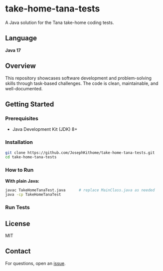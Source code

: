 # take-home-tana-tests

A Java solution for the Tana take-home coding tests.

## Language

**Java 17**

## Overview

This repository showcases software development and problem-solving skills through task-based challenges. The code is clean, maintainable, and well-documented.


## Getting Started

### Prerequisites

- Java Development Kit (JDK) 8+

### Installation

```bash
git clone https://github.com/JosephKithome/take-home-tana-tests.git
cd take-home-tana-tests
```

### How to Run


**With plain Java:**
```bash
javac TakeHomeTanaTest.java      # replace MainClass.java as needed
java -cp TakeHomeTanaTest
```

### Run Tests


## License

MIT

## Contact

For questions, open an [issue](https://github.com/JosephKithome/take-home-tana-test/issues).